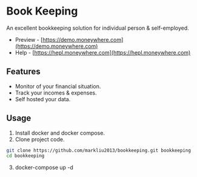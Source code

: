 # Book Keeping

An excellent bookkeeping solution for individual person & self-employed.

- Preview - [https://demo.moneywhere.com](https://demo.moneywhere.com)
- Help - [https://hepl.moneywhere.com](https://hepl.moneywhere.com)

## Features

- Monitor of your financial situation.
- Track your incomes & expenses.
- Self hosted your data.

## Usage

1. Install docker and docker compose.
2. Clone project code.

```bash
git clone https://github.com/markliu2013/bookkeeping.git bookkeeping
cd bookkeeping
```

3. docker-compose up -d
